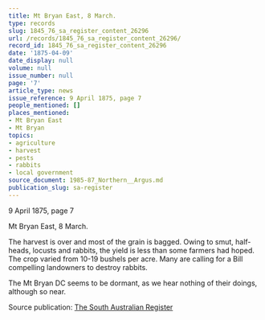 ```yaml
---
title: Mt Bryan East, 8 March.
type: records
slug: 1845_76_sa_register_content_26296
url: /records/1845_76_sa_register_content_26296/
record_id: 1845_76_sa_register_content_26296
date: '1875-04-09'
date_display: null
volume: null
issue_number: null
page: '7'
article_type: news
issue_reference: 9 April 1875, page 7
people_mentioned: []
places_mentioned:
- Mt Bryan East
- Mt Bryan
topics:
- agriculture
- harvest
- pests
- rabbits
- local government
source_document: 1985-87_Northern__Argus.md
publication_slug: sa-register
---
```


9 April 1875, page 7

Mt Bryan East, 8 March.

The harvest is over and most of the grain is bagged.  Owing to smut, half-heads, locusts and rabbits, the yield is less than some farmers had hoped.  The crop varied from 10-19 bushels per acre.  Many are calling for a Bill compelling landowners to destroy rabbits.

The Mt Bryan DC seems to be dormant, as we hear nothing of their doings, although so near.

Source publication: [The South Australian Register](/publications/sa-register/)
